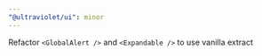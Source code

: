```yaml
---
"@ultraviolet/ui": minor
---
```


Refactor `<GlobalAlert />` and `<Expandable />` to use vanilla extract
